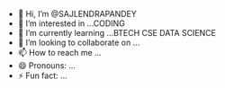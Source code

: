 - 👋 Hi, I’m @SAJLENDRAPANDEY
- 👀 I’m interested in ...CODING
- 🌱 I’m currently learning ...BTECH CSE DATA SCIENCE
- 💞️ I’m looking to collaborate on ...
- 📫 How to reach me ...
- 😄 Pronouns: ...
- ⚡ Fun fact: ...

<!---
SAJLENDRAPANDEY/SAJLENDRAPANDEY is a ✨ special ✨ repository because its `README.md` (this file) appears on your GitHub profile.
You can click the Preview link to take a look at your changes.
--->

